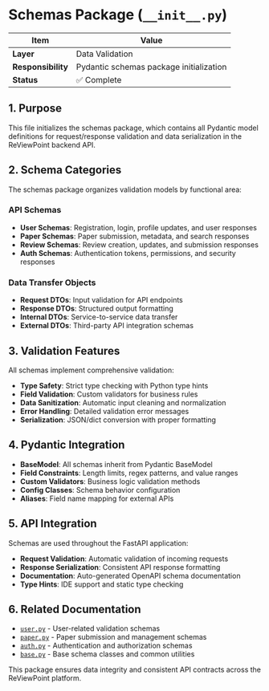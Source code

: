 # Schemas Package (`__init__.py`)

| Item               | Value                                       |
| ------------------ | ------------------------------------------- |
| **Layer**          | Data Validation                             |
| **Responsibility** | Pydantic schemas package initialization     |
| **Status**         | ✅ Complete                                 |

## 1. Purpose

This file initializes the schemas package, which contains all Pydantic model definitions for request/response validation and data serialization in the ReViewPoint backend API.

## 2. Schema Categories

The schemas package organizes validation models by functional area:

### API Schemas
- **User Schemas**: Registration, login, profile updates, and user responses
- **Paper Schemas**: Paper submission, metadata, and search responses
- **Review Schemas**: Review creation, updates, and submission responses
- **Auth Schemas**: Authentication tokens, permissions, and security responses

### Data Transfer Objects
- **Request DTOs**: Input validation for API endpoints
- **Response DTOs**: Structured output formatting
- **Internal DTOs**: Service-to-service data transfer
- **External DTOs**: Third-party API integration schemas

## 3. Validation Features

All schemas implement comprehensive validation:

- **Type Safety**: Strict type checking with Python type hints
- **Field Validation**: Custom validators for business rules
- **Data Sanitization**: Automatic input cleaning and normalization
- **Error Handling**: Detailed validation error messages
- **Serialization**: JSON/dict conversion with proper formatting

## 4. Pydantic Integration

- **BaseModel**: All schemas inherit from Pydantic BaseModel
- **Field Constraints**: Length limits, regex patterns, and value ranges
- **Custom Validators**: Business logic validation methods
- **Config Classes**: Schema behavior configuration
- **Aliases**: Field name mapping for external APIs

## 5. API Integration

Schemas are used throughout the FastAPI application:

- **Request Validation**: Automatic validation of incoming requests
- **Response Serialization**: Consistent API response formatting
- **Documentation**: Auto-generated OpenAPI schema documentation
- **Type Hints**: IDE support and static type checking

## 6. Related Documentation

- [`user.py`](user.py.md) - User-related validation schemas
- [`paper.py`](paper.py.md) - Paper submission and management schemas
- [`auth.py`](auth.py.md) - Authentication and authorization schemas
- [`base.py`](base.py.md) - Base schema classes and common utilities

This package ensures data integrity and consistent API contracts across the ReViewPoint platform.